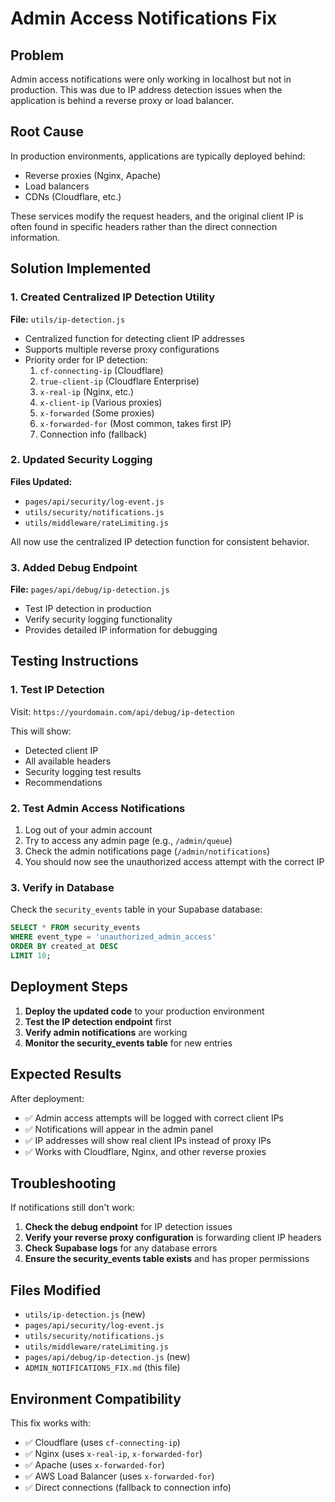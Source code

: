 # Admin Access Notifications Fix

## Problem
Admin access notifications were only working in localhost but not in production. This was due to IP address detection issues when the application is behind a reverse proxy or load balancer.

## Root Cause
In production environments, applications are typically deployed behind:
- Reverse proxies (Nginx, Apache)
- Load balancers
- CDNs (Cloudflare, etc.)

These services modify the request headers, and the original client IP is often found in specific headers rather than the direct connection information.

## Solution Implemented

### 1. Created Centralized IP Detection Utility
**File:** `utils/ip-detection.js`
- Centralized function for detecting client IP addresses
- Supports multiple reverse proxy configurations
- Priority order for IP detection:
  1. `cf-connecting-ip` (Cloudflare)
  2. `true-client-ip` (Cloudflare Enterprise)
  3. `x-real-ip` (Nginx, etc.)
  4. `x-client-ip` (Various proxies)
  5. `x-forwarded` (Some proxies)
  6. `x-forwarded-for` (Most common, takes first IP)
  7. Connection info (fallback)

### 2. Updated Security Logging
**Files Updated:**
- `pages/api/security/log-event.js`
- `utils/security/notifications.js`
- `utils/middleware/rateLimiting.js`

All now use the centralized IP detection function for consistent behavior.

### 3. Added Debug Endpoint
**File:** `pages/api/debug/ip-detection.js`
- Test IP detection in production
- Verify security logging functionality
- Provides detailed IP information for debugging

## Testing Instructions

### 1. Test IP Detection
Visit: `https://yourdomain.com/api/debug/ip-detection`

This will show:
- Detected client IP
- All available headers
- Security logging test results
- Recommendations

### 2. Test Admin Access Notifications
1. Log out of your admin account
2. Try to access any admin page (e.g., `/admin/queue`)
3. Check the admin notifications page (`/admin/notifications`)
4. You should now see the unauthorized access attempt with the correct IP

### 3. Verify in Database
Check the `security_events` table in your Supabase database:
```sql
SELECT * FROM security_events 
WHERE event_type = 'unauthorized_admin_access' 
ORDER BY created_at DESC 
LIMIT 10;
```

## Deployment Steps

1. **Deploy the updated code** to your production environment
2. **Test the IP detection endpoint** first
3. **Verify admin notifications** are working
4. **Monitor the security_events table** for new entries

## Expected Results

After deployment:
- ✅ Admin access attempts will be logged with correct client IPs
- ✅ Notifications will appear in the admin panel
- ✅ IP addresses will show real client IPs instead of proxy IPs
- ✅ Works with Cloudflare, Nginx, and other reverse proxies

## Troubleshooting

If notifications still don't work:

1. **Check the debug endpoint** for IP detection issues
2. **Verify your reverse proxy configuration** is forwarding client IP headers
3. **Check Supabase logs** for any database errors
4. **Ensure the security_events table exists** and has proper permissions

## Files Modified

- `utils/ip-detection.js` (new)
- `pages/api/security/log-event.js`
- `utils/security/notifications.js`
- `utils/middleware/rateLimiting.js`
- `pages/api/debug/ip-detection.js` (new)
- `ADMIN_NOTIFICATIONS_FIX.md` (this file)

## Environment Compatibility

This fix works with:
- ✅ Cloudflare (uses `cf-connecting-ip`)
- ✅ Nginx (uses `x-real-ip`, `x-forwarded-for`)
- ✅ Apache (uses `x-forwarded-for`)
- ✅ AWS Load Balancer (uses `x-forwarded-for`)
- ✅ Direct connections (fallback to connection info)
